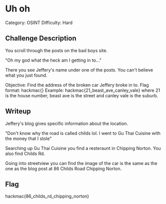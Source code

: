 # Uh oh

Category: OSINT
Difficulty: Hard

## Challenge Description

You scroll through the posts on the bad boys site.

"Oh my god what the heck am I getting in to..."

There you see Jeffery's name under one of the posts. You can't believe what you just found.


Objective: Find the address of the broken car Jeffery broke in to.
Flag format: hackmac{<house number>_<street>_<suburb>}
Example: hackmac{21_beast_ave_canley_vale} where 21 is the house number, beast ave is the street and canley vale is the suburb.

## Writeup

Jeffery's blog gives specific information about the location.

"Don't know why the road is called childs lol. I went to Gu Thai Cuisine with the money that I stole"

Searching up Gu Thai Cuisine you find a resteraunt in Chipping Norton. You also find Childs Rd.

Going into streetview you can find the image of the car is the same as the one as the blog post at 86 Childs Road Chipping Norton.

## Flag

hackmac{86_childs_rd_chipping_norton}
